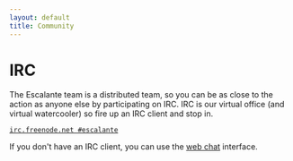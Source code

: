 ```yaml
---
layout: default
title: Community
---
```


<div class="page-header">
<h1>IRC</h1>
</div>

The Escalante team is a distributed team, so you can be as close to the action
as anyone else by participating on IRC.  IRC is our virtual office
(and virtual watercooler) so fire up an IRC client and stop in.

[`irc.freenode.net #escalante`](irc://irc.freenode.net/escalante)

If you don't have an IRC client, you can use the
[web chat](http://webchat.freenode.net/?channels=immutant) interface.
